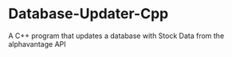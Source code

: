 # Database-Updater-Cpp
A C++ program that updates a database with Stock Data from the alphavantage API
